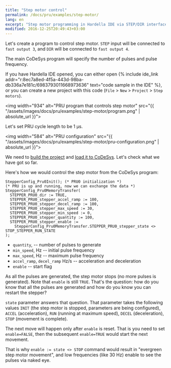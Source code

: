 ```yaml
---
title: "Step motor control"
permalink: /docs/pru/examples/step-motor/
lang: en
excerpt: "Step motor programming in Hardella IDE via STEP/DIR interface. Hardella is a capable IDE for PLC programming in 61131 languages (ST, etc)"
modified: 2016-12-25T20:49:43+03:00
---
```



Let's create a program to control step motor.
`STEP` input will be connected to `fast output 3`, and `DIR` will be connected to `fast output 4`.

The main CoDeSys program will specify the number of pulses and pulse frequency.

If you have Hardella IDE opened, you can either open
{% include ide_link addr="r:8ec7a8ed-4f5a-443d-98ba-db336a7e181c/6983793011668973636" text="code sample in the IDE" %}, or you can create a new project with this code (`File` > `New` > `Project` > `Step motors`).

<img width="934" alt="PRU program that controls step motor" src="{{ "/assets/images/docs/pru/examples/step-motor/program.png" | absolute_url }}">

Let's set PRU cycle length to be 1 µs.

<img width="584" alt="PRU configuration" src="{{ "/assets/images/docs/pru/examples/step-motor/pru-configuration.png" | absolute_url }}">

We need to [build the project](/docs/pru/project-build/) and [load it to CoDeSys](/docs/pru/codesys-setup/). Let's check what we have got so far.

Here's how we would control the step motor from the CoDeSys program:

    StepperConfig_Pru0Init(); (* PRU0 initialization *)
    (* PRU is up and running, now we can exchange the data *)
    StepperConfig_Pru0MemoryTransfer(
      STEPPER_PRU0_dir := TRUE,
      STEPPER_PRU0_stepper_accel_ramp := 100,
      STEPPER_PRU0_stepper_decel_ramp := 100,
      STEPPER_PRU0_stepper_max_speed := 30,
      STEPPER_PRU0_stepper_min_speed := 0,
      STEPPER_PRU0_stepper_quantity := 100,
      STEPPER_PRU0_stepper_enable :=
        StepperConfig_Pru0MemoryTransfer.STEPPER_PRU0_stepper_state <> STOP_STEPPER_RUN_STATE
    );

- `quantity`,  -- number of pulses to generate
- `min_speed`, Hz -- initial pulse frequency
- `max_speed`, Hz -- maximum pulse frequency
- `accel_ramp`, `decel_ramp` Hz/s -- acceleration and deceleration 
- `enable` -- start flag

As all the pulses are generated, the step motor stops (no more pulses is generated). Note that `enable` is still `TRUE`. That's the question: how do you know that all the pulses are generated and how do you know you can restart the stepper?

`state` parameter answers that question. That parameter takes the following values `INIT` (the step motor is stopped, parameters are being configured), `ACCEL` (acceleration), `RUN` (running at maximum speed), `DECEL` (deceleration), `STOP` (movement is complete).

The next move will happen only after `enable` is reset. That is you need to set `enable=FALSE`, then the subsequent `enable=TRUE` would start the next movement.

That is why `enable := state <> STOP` command would result in "evergreen step motor movement", and low frequencies (like 30 Hz) enable to see the pulses via naked eye.
